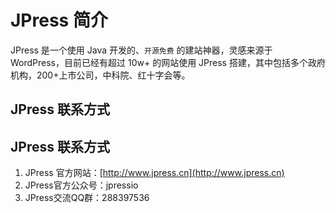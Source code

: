 # JPress 简介


JPress 是一个使用 Java 开发的、`开源免费` 的建站神器，灵感来源于 WordPress，目前已经有超过 10w+ 的网站使用 JPress 搭建，其中包括多个政府机构，200+上市公司，中科院、红十字会等。


## JPress 联系方式
## JPress 联系方式
1. JPress 官方网站：[http://www.jpress.cn](http://www.jpress.cn)
2. JPress官方公众号：jpressio
3. JPress交流QQ群：288397536